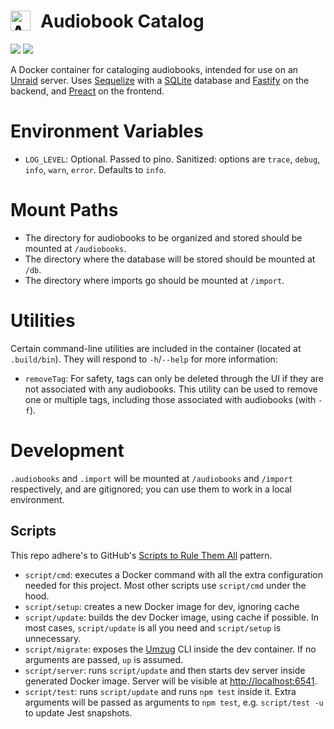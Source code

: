 <h1><img src="https://raw.githubusercontent.com/bensaufley/audiobook-catalog/main/audiobook-catalog.png" alt="Audiobook Catalog logo" style="float: left;margin-right: 1rem; width: 2rem; height: 2rem; vertical-align: middle">
Audiobook Catalog</h1>

<a href="https://codeclimate.com/github/bensaufley/audiobook-catalog/maintainability"><img src="https://api.codeclimate.com/v1/badges/7d1a08f5078be7a031de/maintainability" /></a>
<a href="https://codeclimate.com/github/bensaufley/audiobook-catalog/test_coverage"><img src="https://api.codeclimate.com/v1/badges/7d1a08f5078be7a031de/test_coverage" /></a>

A Docker container for cataloging audiobooks, intended for use on an [Unraid]
server. Uses [Sequelize] with a [SQLite] database and [Fastify] on the backend,
and [Preact] on the frontend.

# Environment Variables

- `LOG_LEVEL`: Optional. Passed to pino. Sanitized: options are `trace`,
  `debug`, `info`, `warn`, `error`. Defaults to `info`.

# Mount Paths

- The directory for audiobooks to be organized and stored should be mounted at
  `/audiobooks`.
- The directory where the database will be stored should be mounted at `/db`.
- The directory where imports go should be mounted at `/import`.

# Utilities

Certain command-line utilities are included in the container (located at
`.build/bin`). They will respond to `-h`/`--help` for more information:

- `removeTag`: For safety, tags can only be deleted through the UI if they are
  not associated with any audiobooks. This utility can be used to remove one or
  multiple tags, including those associated with audiobooks (with `-f`).

# Development

`.audiobooks` and `.import` will be mounted at `/audiobooks` and `/import`
respectively, and are gitignored; you can use them to work in a local
environment.

## Scripts

This repo adhere's to GitHub's [Scripts to Rule Them All] pattern.

- `script/cmd`: executes a Docker command with all the extra configuration
  needed for this project. Most other scripts use `script/cmd` under the hood.
- `script/setup`: creates a new Docker image for dev, ignoring cache
- `script/update`: builds the dev Docker image, using cache if possible. In most
  cases, `script/update` is all you need and `script/setup` is unnecessary.
- `script/migrate`: exposes the [Umzug] CLI inside the dev container. If no
  arguments are passed, `up` is assumed.
- `script/server`: runs `script/update` and then starts dev server inside
  generated Docker image. Server will be visible at <http://localhost:6541>.
- `script/test`: runs `script/update` and runs `npm test` inside it. Extra
  arguments will be passed as arguments to `npm test`, e.g. `script/test -u` to
  update Jest snapshots.

[sequelize]: https://sequelize.org
[sqlite]: https://www.sqlite.org
[fastify]: https://www.fastify.io
[preact]: https://preactjs.com
[unraid]: https://unraid.net
[scripts to rule them all]: https://github.com/github/scripts-to-rule-them-all
[umzug]: https://github.com/sequelize/umzug
